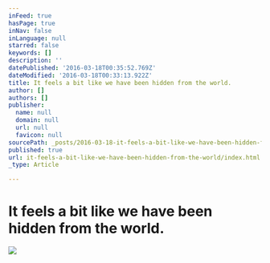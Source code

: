 ```yaml
---
inFeed: true
hasPage: true
inNav: false
inLanguage: null
starred: false
keywords: []
description: ''
datePublished: '2016-03-18T00:35:52.769Z'
dateModified: '2016-03-18T00:33:13.922Z'
title: It feels a bit like we have been hidden from the world.
author: []
authors: []
publisher:
  name: null
  domain: null
  url: null
  favicon: null
sourcePath: _posts/2016-03-18-it-feels-a-bit-like-we-have-been-hidden-from-the-world.md
published: true
url: it-feels-a-bit-like-we-have-been-hidden-from-the-world/index.html
_type: Article

---
```

# It feels a bit like we have been hidden from the world.
![](https://the-grid-user-content.s3-us-west-2.amazonaws.com/801e33a5-dd06-4d71-aa02-e90315804850.jpg)